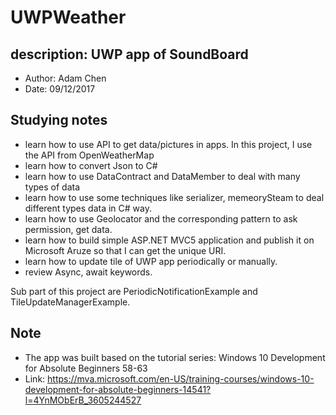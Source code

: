 # UWPWeather
## description: UWP app of SoundBoard
- Author: Adam Chen
- Date: 09/12/2017

## Studying notes
- learn how to use API to get data/pictures in apps. In this project, I use the API from OpenWeatherMap
- learn how to convert Json to C#
- learn how to use DataContract and DataMember to deal with many types of data
- learn how to use some techniques like serializer, memeorySteam to deal different types data in C# way.
- learn how to use Geolocator and the corresponding pattern to ask permission, get data.
- learn how to build simple ASP.NET MVC5 application and publish it on Microsoft Aruze so that I can get the unique URI.
- learn how to update tile of UWP app periodically or manually.
- review Async, await keywords.


Sub part of this project are PeriodicNotificationExample and TileUpdateManagerExample.

## Note
-  The app was built based on the tutorial series: Windows 10 Development for Absolute Beginners 58-63
- Link: https://mva.microsoft.com/en-US/training-courses/windows-10-development-for-absolute-beginners-14541?l=4YnMObErB_3605244527
